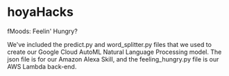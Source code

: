 # hoyaHacks
fMoods: Feelin' Hungry?
<p> 
We've included the predict.py and word_splitter.py files that we used to create our Google Cloud AutoML Natural Language Processing model. The json file is for our Amazon Alexa Skill, and the feeling_hungry.py file is our AWS Lambda back-end.
  <p>
